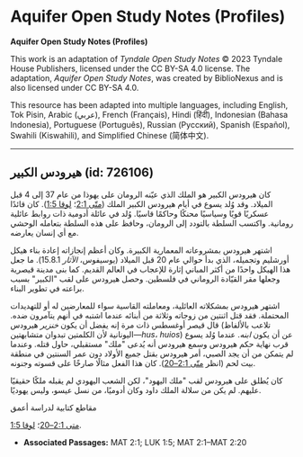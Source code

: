 # Aquifer Open Study Notes (Profiles)

**Aquifer Open Study Notes (Profiles)**

This work is an adaptation of *Tyndale Open Study Notes* © 2023 Tyndale House Publishers, licensed under the CC BY\-SA 4\.0 license. The adaptation, *Aquifer Open Study Notes*, was created by BiblioNexus and is also licensed under CC BY\-SA 4\.0\.

This resource has been adapted into multiple languages, including English, Tok Pisin, Arabic (عربي), French (Français), Hindi (हिंदी), Indonesian (Bahasa Indonesia), Portuguese (Português), Russian (Русский), Spanish (Español), Swahili (Kiswahili), and Simplified Chinese (简体中文).



--------------------------------

## هيرودس الكبير (id: 726106)

كان هيرودس الكبير هو الملك الذي عيّنه الرومان على يهوذا من عام 37 إلى 4 قبل الميلاد. وقد وُلد يسوع في أيام هيرودس الكبير الملك ([متّى 2:1](https://ref.ly/Matt2:1)؛ [لوقا 1:5](https://ref.ly/Luke1:5)). كان قائدًا عسكريًا قويًا وسياسيًا محنكًا وحاكمًا قاسيًا. وُلد في عائلة أدومية ذات روابط عائلية رومانية. واكتسب السلطة بالتودد إلى الرومان، وحافظ على هذه السلطة بتعامله الوحشي مع أي إنسان يعارضه.

اشتهر هيرودس بمشروعاته المعمارية الكبيرة. وكان أعظم إنجازاته إعادة بناء هيكل أورشليم وتجميله، الذي بدأ حوالي عام 20 قبل الميلاد (يوسيفوس، *الآثار* 15\.8\.1\). ما جعل هذا الهيكل واحدًا من أكثر المباني إثارة للإعجاب في العالم القديم. كما بنى مدينة قيصرية وجعلها مقر القيّادة الروماني في فلسطين. وحصل هيرودس على لقب "الكبير" بسبب براعته في تطوير البناء.

اشتهر هيرودس بمشكلاته العائلية، ومعاملته القاسية سواء للمعارضين له أو للتهديدات المحتملة. فقد قتل اثنتين من زوجاته وثلاثة من أبنائه عندما اشتبه في أنهم يتآمرون ضده. قال قيصر أوغسطس ذات مرة إنه يفضل أن يكون *خنزير* هيرودس (تلاعب بالألفاظ اليونانية لأن الكلمتين تبدوان متشابهتين—*hus*، *huios*) عن أن يكون *ابنه*. عندما وُلد يسوع قرب نهاية حكم هيرودس وسمع هيرودس أنه يُدعى "ملك" مستقبلي، حاول قتله. وعندما لم يتمكن من أن يجد الصبي، أمر هيرودس بقتل جميع الأولاد دون عمر السنتين في منطقة بيت لحم (انظر [متّى 2:1–20](https://ref.ly/Matt2:1-Matt2:20)). كان هذا الفعل مثالًا صارخًا على قسوته وجنونه.

كان يُطلق على هيرودس لقب "ملك اليهود"، لكن الشعب اليهودي لم يقبله ملكًا حقيقيًا عليهم. لم يكن من سلالة الملك داود وكان أدوميًا، من نسل عيسو، وليس يهوديًا. 

مقاطع كتابية لدراسة أعمق

[متى 2:1–20](https://ref.ly/Matt2:1-Matt2:20)؛ [لوقا 1:5](https://ref.ly/Luke1:5).

* **Associated Passages:** MAT 2:1; LUK 1:5; MAT 2:1–MAT 2:20

